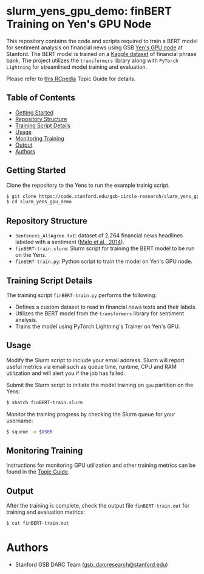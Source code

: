 # slurm_yens_gpu_demo: finBERT Training on Yen's GPU Node

This repository contains the code and scripts required to train a BERT model for sentiment analysis on financial news using GSB <a href="https://rcpedia.stanford.edu/topicGuides/yenGPU.html" target="_blank">Yen's GPU node</a> at Stanford. The BERT model is trained on a <a href="https://www.kaggle.com/datasets/ankurzing/sentiment-analysis-for-financial-news/" target="_blank">Kaggle dataset</a> of financial phrase bank. The project utilizes the `transformers` library along with `PyTorch Lightning` for streamlined model training and evaluation.

Please refer to <a href="https://rcpedia.stanford.edu/topicGuides/finBERT.html" target="_blank">this RCpedia</a> Topic Guide for details.

## Table of Contents

- [Getting Started](#getting-started)
- [Repository Structure](#repository-structure)
- [Training Script Details](#training-script-details)
- [Usage](#usage)
- [Monitoring Training](#monitoring-training)
- [Output](#output)
- [Authors](#authors)

## Getting Started

Clone the repository to the Yens to run the example trainig script. 

```bash
$ git clone https://code.stanford.edu/gsb-circle-research/slurm_yens_gpu_demo.git
$ cd slurm_yens_gpu_demo
```

## Repository Structure
- `Sentences_AllAgree.txt`: dataset of 2,264 financial news headlines labeled with a sentiment (<a href="https://arxiv.org/abs/1307.5336" target="_blank">Malo et al., 2014</a>).  
- `finBERT-train.slurm`: Slurm script for training the BERT model to be run on the Yens.
- `finBERT-train.py`: Python script to train the model on Yen's GPU node.

## Training Script Details
The training script `finBERT-train.py` performs the following:

- Defines a custom dataset to read in financial news texts and their labels.
- Utilizes the BERT model from the `transformers` library for sentiment analysis.
- Trains the model using PyTorch Lightning's Trainer on Yen's GPU.

## Usage
Modify the Slurm script to include your email address. Slurm will report useful metrics via email such as queue time, runtime, CPU and RAM utilization and will alert you if the job has failed.

Submit the Slurm script to initiate the model training on `gpu` partition on the Yens:

```bash
$ sbatch finBERT-train.slurm
```

Monitor the training progress by checking the Slurm queue for your username:

```bash
$ squeue -u $USER
```

## Monitoring Training
Instructions for monitoring GPU utilization and other training metrics can be found in the <a href="https://rcpedia.stanford.edu/topicGuides/finBERT.html" target="_blank">Topic Guide</a>.

## Output
After the training is complete, check the output file `finBERT-train.out` for training and evaluation metrics:

```bash
$ cat finBERT-train.out
```

# Authors
- Stanford GSB DARC Team (gsb_darcresearch@stanford.edu) 
